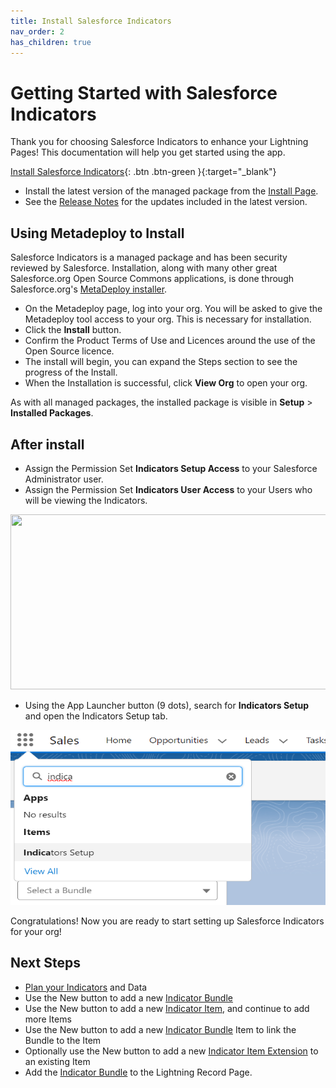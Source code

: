 ```yaml
---
title: Install Salesforce Indicators
nav_order: 2
has_children: true
---
```

# Getting Started with Salesforce Indicators

Thank you for choosing Salesforce Indicators to enhance your Lightning Pages! This documentation will help you get started using the app.

[Install Salesforce Indicators](https://install.salesforce.org/products/indicators/latest){: .btn .btn-green }{:target="_blank"}

* Install the latest version of the managed package from the [Install Page](https://install.salesforce.org/products/indicators/latest). 
* See the [Release Notes](/release-notes) for the updates included in the latest version.

## Using Metadeploy to Install

Salesforce Indicators is a managed package and has been security reviewed by Salesforce. Installation, along with many other great Salesforce.org Open Source Commons applications, is done through Salesforce.org's [MetaDeploy installer](https://github.com/SFDO-Tooling/MetaDeploy).

* On the Metadeploy page, log into your org. You will be asked to give the Metadeploy tool access to your org. This is necessary for installation. 
* Click the **Install** button.
* Confirm the Product Terms of Use and Licences around the use of the Open Source licence. 
* The install will begin, you can expand the Steps section to see the progress of the Install. 
* When the Installation is successful, click **View Org** to open your org. 

As with all managed packages, the installed package is visible in **Setup** > **Installed Packages**.

## After install

* Assign the Permission Set **Indicators Setup Access** to your Salesforce Administrator user.
* Assign the Permission Set **Indicators User Access** to your Users who will be viewing the Indicators. 

<img src="https://SFDO-Community-Sprints.github.io/indicators-documentation/docs/images/setup/AssignPermissionSet.png" width="590" height="280"/>


* Using the App Launcher button (9 dots), search for **Indicators Setup** and open the Indicators Setup tab. 

<img src="/docs/images/setup/OpenIndicatorsSetup.png" width="590" height="280"/>

Congratulations! Now you are ready to start setting up Salesforce Indicators for your org!

## Next Steps

* [Plan your Indicators](/plan-indicators) and Data
* Use the New button to add a new [Indicator Bundle](indicator-bundle)
* Use the New button to add a new [Indicator Item](indicator-item), and continue to add more Items
* Use the New button to add a new [Indicator Bundle](indicator-bundle-item) Item to link the Bundle to the Item
* Optionally use the New button to add a new [Indicator Item Extension](item-extension) to an existing Item
* Add the [Indicator Bundle](indicator-bundle) to the Lightning Record Page. 
